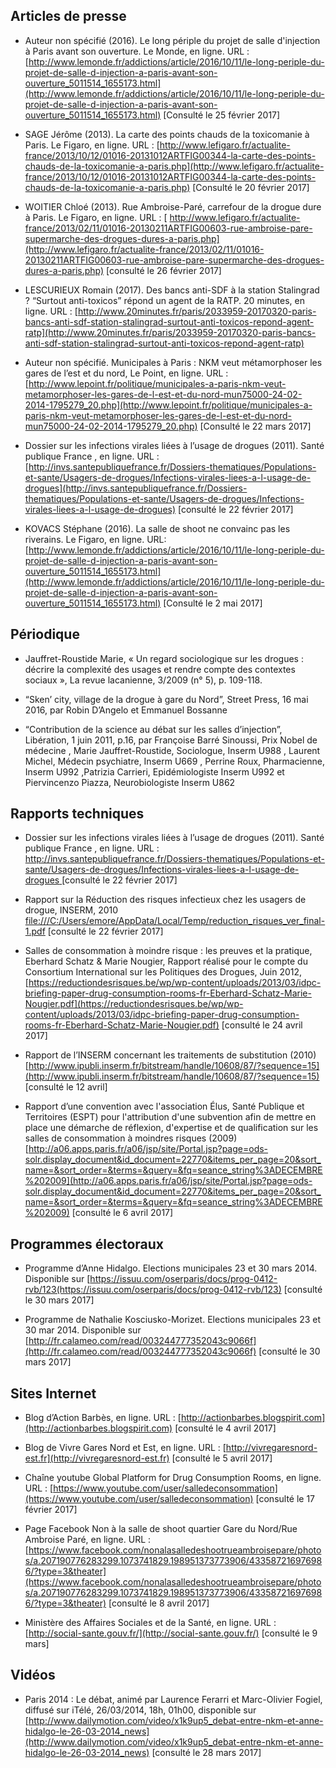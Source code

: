 ## Articles de presse

- Auteur non spécifié (2016). Le long périple du projet de salle d'injection à Paris avant son ouverture. Le Monde,  en ligne. URL : [http://www.lemonde.fr/addictions/article/2016/10/11/le-long-periple-du-projet-de-salle-d-injection-a-paris-avant-son-ouverture_5011514_1655173.html](http://www.lemonde.fr/addictions/article/2016/10/11/le-long-periple-du-projet-de-salle-d-injection-a-paris-avant-son-ouverture_5011514_1655173.html) [Consulté le 25 février 2017]

- SAGE Jérôme (2013). La carte des points chauds de la toxicomanie à Paris. Le Figaro, en ligne. URL : [http://www.lefigaro.fr/actualite-france/2013/10/12/01016-20131012ARTFIG00344-la-carte-des-points-chauds-de-la-toxicomanie-a-paris.php](http://www.lefigaro.fr/actualite-france/2013/10/12/01016-20131012ARTFIG00344-la-carte-des-points-chauds-de-la-toxicomanie-a-paris.php) [Consulté le 20 février 2017]

- WOITIER Chloé (2013). Rue Ambroise-Paré, carrefour de la drogue dure à Paris. Le Figaro, en ligne. URL : [ http://www.lefigaro.fr/actualite-france/2013/02/11/01016-20130211ARTFIG00603-rue-ambroise-pare-supermarche-des-drogues-dures-a-paris.php](http://www.lefigaro.fr/actualite-france/2013/02/11/01016-20130211ARTFIG00603-rue-ambroise-pare-supermarche-des-drogues-dures-a-paris.php) [consulté le 26 février 2017]

- LESCURIEUX Romain (2017). Des bancs anti-SDF à la station Stalingrad ? “Surtout anti-toxicos” répond un agent de la RATP. 20 minutes, en ligne. URL : [http://www.20minutes.fr/paris/2033959-20170320-paris-bancs-anti-sdf-station-stalingrad-surtout-anti-toxicos-repond-agent-ratp](http://www.20minutes.fr/paris/2033959-20170320-paris-bancs-anti-sdf-station-stalingrad-surtout-anti-toxicos-repond-agent-ratp)

- Auteur non spécifié. Municipales à Paris : NKM veut métamorphoser les gares de l’est et du nord, Le Point, en ligne. URL : [http://www.lepoint.fr/politique/municipales-a-paris-nkm-veut-metamorphoser-les-gares-de-l-est-et-du-nord-mun75000-24-02-2014-1795279_20.php](http://www.lepoint.fr/politique/municipales-a-paris-nkm-veut-metamorphoser-les-gares-de-l-est-et-du-nord-mun75000-24-02-2014-1795279_20.php) [Consulté le 22 mars 2017] 

- Dossier sur les infections virales liées à l’usage de drogues (2011). Santé publique France , en ligne. URL : [http://invs.santepubliquefrance.fr/Dossiers-thematiques/Populations-et-sante/Usagers-de-drogues/Infections-virales-liees-a-l-usage-de-drogues](http://invs.santepubliquefrance.fr/Dossiers-thematiques/Populations-et-sante/Usagers-de-drogues/Infections-virales-liees-a-l-usage-de-drogues) [consulté le 22 février 2017]

- KOVACS Stéphane (2016). La salle de shoot ne convainc pas les riverains. Le Figaro, en ligne. URL: [http://www.lemonde.fr/addictions/article/2016/10/11/le-long-periple-du-projet-de-salle-d-injection-a-paris-avant-son-ouverture_5011514_1655173.html](http://www.lemonde.fr/addictions/article/2016/10/11/le-long-periple-du-projet-de-salle-d-injection-a-paris-avant-son-ouverture_5011514_1655173.html) [Consulté le 2 mai 2017] 

## Périodique

- Jauffret-Roustide Marie, « Un regard sociologique sur les drogues : décrire la complexité des usages et rendre compte des contextes sociaux », La revue lacanienne, 3/2009 (n° 5), p. 109-118.

- “Sken’ city, village de la drogue à gare du Nord”, Street Press, 16 mai 2016, par Robin D’Angelo et Emmanuel Bossanne 

- “Contribution de la science au débat sur les salles d’injection”, Libération, 1 juin 2011, p.16, par Françoise Barré Sinoussi, Prix Nobel de médecine , Marie Jauffret-Roustide, Sociologue, Inserm U988 , Laurent Michel, Médecin psychiatre, Inserm U669 , Perrine Roux, Pharmacienne, Inserm U992 ,Patrizia Carrieri, Epidémiologiste Inserm U992 et Piervincenzo Piazza, Neurobiologiste Inserm U862

## Rapports techniques

- Dossier sur les infections virales liées à l’usage de drogues (2011). Santé publique France , en ligne. URL : [http://invs.santepubliquefrance.fr/Dossiers-thematiques/Populations-et-sante/Usagers-de-drogues/Infections-virales-liees-a-l-usage-de-drogues ](http://invs.santepubliquefrance.fr/Dossiers-thematiques/Populations-et-sante/Usagers-de-drogues/Infections-virales-liees-a-l-usage-de-drogues) [consulté le 22 février 2017]

- Rapport sur la Réduction des risques infectieux chez les usagers de drogue, INSERM, 2010 
[file:///C:/Users/emore/AppData/Local/Temp/reduction_risques_ver_final-1.pdf](file:///C:/Users/emore/AppData/Local/Temp/reduction_risques_ver_final-1.pdf)   [consulté le 22 février 2017]

- Salles de consommation à moindre risque : les preuves et la pratique, Eberhard Schatz & Marie Nougier, Rapport réalisé pour le compte du Consortium International sur les Politiques des Drogues, Juin 2012,   [https://reductiondesrisques.be/wp/wp-content/uploads/2013/03/idpc-briefing-paper-drug-consumption-rooms-fr-Eberhard-Schatz-Marie-Nougier.pdf](https://reductiondesrisques.be/wp/wp-content/uploads/2013/03/idpc-briefing-paper-drug-consumption-rooms-fr-Eberhard-Schatz-Marie-Nougier.pdf) [consulté le 24 avril 2017]

- Rapport de l’INSERM concernant les traitements de substitution (2010) [http://www.ipubli.inserm.fr/bitstream/handle/10608/87/?sequence=15](http://www.ipubli.inserm.fr/bitstream/handle/10608/87/?sequence=15)   [consulté le 12 avril]

- Rapport d’une convention avec l'association Élus, Santé Publique et Territoires (ESPT) pour l'attribution d'une subvention afin de mettre en place une démarche de réflexion, d'expertise et de qualification sur les salles de consommation à moindres risques (2009)
[http://a06.apps.paris.fr/a06/jsp/site/Portal.jsp?page=ods-solr.display_document&id_document=22770&items_per_page=20&sort_name=&sort_order=&terms=&query=&fq=seance_string%3ADECEMBRE%202009](http://a06.apps.paris.fr/a06/jsp/site/Portal.jsp?page=ods-solr.display_document&id_document=22770&items_per_page=20&sort_name=&sort_order=&terms=&query=&fq=seance_string%3ADECEMBRE%202009) [consulté le 6 avril 2017]

## Programmes électoraux

- Programme d’Anne Hidalgo. Elections municipales 23 et 30 mars 2014. Disponible sur [https://issuu.com/oserparis/docs/prog-0412-rvb/123(https://issuu.com/oserparis/docs/prog-0412-rvb/123) [consulté le 30 mars 2017]

- Programme de Nathalie Kosciusko-Morizet. Elections municipales 23 et 30 mar 2014. Disponible sur [http://fr.calameo.com/read/003244777352043c9066f](http://fr.calameo.com/read/003244777352043c9066f) [consulté le 30 mars 2017]

## Sites Internet

- Blog d’Action Barbès, en ligne. URL : [http://actionbarbes.blogspirit.com](http://actionbarbes.blogspirit.com) [consulté le 4 avril 2017]

- Blog de Vivre Gares Nord et Est, en ligne. URL : [http://vivregaresnord-est.fr](http://vivregaresnord-est.fr) [consulté le 5 avril 2017]

- Chaîne youtube Global Platform for Drug Consumption Rooms, en ligne. URL : [https://www.youtube.com/user/salledeconsommation](https://www.youtube.com/user/salledeconsommation) [consulté le 17 février 2017]

- Page Facebook Non à la salle de shoot quartier Gare du Nord/Rue Ambroise Paré, en ligne. URL : [https://www.facebook.com/nonalasalledeshootrueambroisepare/photos/a.207190776283299.1073741829.198951373773906/433587216976986/?type=3&theater](https://www.facebook.com/nonalasalledeshootrueambroisepare/photos/a.207190776283299.1073741829.198951373773906/433587216976986/?type=3&theater) [consulté le 8 avril 2017]

- Ministère des Affaires Sociales et de la Santé, en ligne. URL : [http://social-sante.gouv.fr/](http://social-sante.gouv.fr/) [consulté le 9 mars]


## Vidéos
- Paris 2014 : Le débat, animé par Laurence Ferarri et Marc-Olivier Fogiel, diffusé sur iTélé, 26/03/2014, 18h, 01h00, disponible sur [http://www.dailymotion.com/video/x1k9up5_debat-entre-nkm-et-anne-hidalgo-le-26-03-2014_news](http://www.dailymotion.com/video/x1k9up5_debat-entre-nkm-et-anne-hidalgo-le-26-03-2014_news) [consulté le 28 mars 2017]

